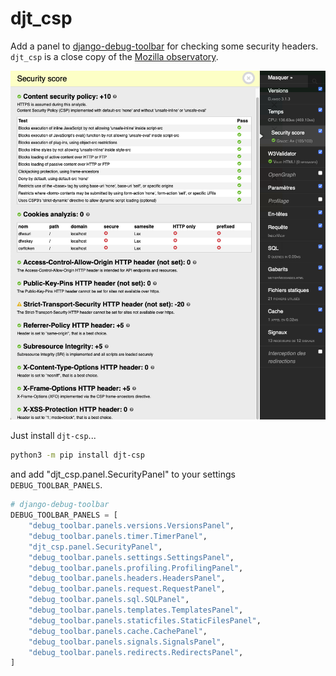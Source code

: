 djt_csp
=======

Add a panel to [django-debug-toolbar](https://github.com/jazzband/django-debug-toolbar) for checking some security headers.
`djt_csp` is a close copy of the [Mozilla observatory](https://observatory.mozilla.org/). 

![Screenshot](djt_csp.png)

Just install `djt-csp`...
```bash
python3 -m pip install djt-csp
```
 and add "djt_csp.panel.SecurityPanel" to your settings `DEBUG_TOOLBAR_PANELS`.
```python
# django-debug-toolbar
DEBUG_TOOLBAR_PANELS = [
    "debug_toolbar.panels.versions.VersionsPanel",
    "debug_toolbar.panels.timer.TimerPanel",
    "djt_csp.panel.SecurityPanel",
    "debug_toolbar.panels.settings.SettingsPanel",
    "debug_toolbar.panels.profiling.ProfilingPanel",
    "debug_toolbar.panels.headers.HeadersPanel",
    "debug_toolbar.panels.request.RequestPanel",
    "debug_toolbar.panels.sql.SQLPanel",
    "debug_toolbar.panels.templates.TemplatesPanel",
    "debug_toolbar.panels.staticfiles.StaticFilesPanel",
    "debug_toolbar.panels.cache.CachePanel",
    "debug_toolbar.panels.signals.SignalsPanel",
    "debug_toolbar.panels.redirects.RedirectsPanel",
]

```


